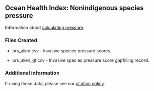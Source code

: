 ## Ocean Health Index: Nonindigenous species pressure

Information about [calculating pressure](http://ohi-science.github.io/ohiprep_v2023/globalprep/prs_alien/v2023/prs_alien_data_prep.html).

### Files Created

* prs_alien.csv - Invasive species pressure scores.

* prs_alien_gf.csv - Invasive species pressure score gapfilling record. 

### Additional information

If using these data, please see our [citation policy](https://oceanhealthindex.org/global-scores/data-download/).

